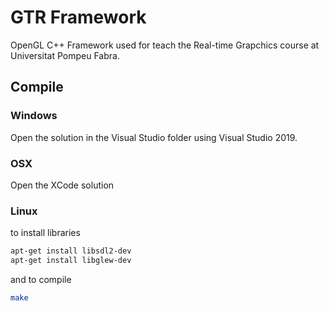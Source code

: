 # GTR Framework
OpenGL C++ Framework used for teach the Real-time Grapchics course at Universitat Pompeu Fabra.

## Compile

### Windows
Open the solution in the Visual Studio folder using Visual Studio 2019.

### OSX
Open the XCode solution

### Linux

to install libraries
```sh
apt-get install libsdl2-dev
apt-get install libglew-dev
```

and to compile
```sh
make
```


